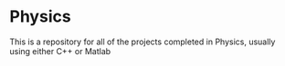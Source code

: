 Physics
=======
This is a repository for all of the projects completed in Physics, usually using either C++ or Matlab
